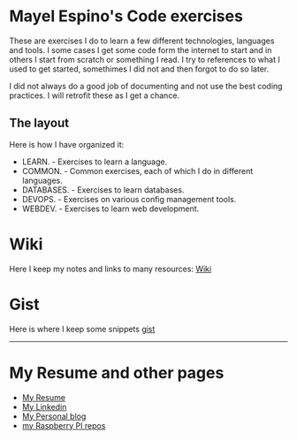 # Mayel Espino's Code exercises

These are exercises I do to learn a few different technologies, languages and tools. I some cases I get some code form the internet to start and in others I start from scratch or something I read. I try to references to what I used to get started, somethimes I did not and then forgot to do so later. 

I did not always do a good job of documenting and not use the best coding practices. I will retrofit these as I get a chance.

## The layout

Here is how I have organized it:

- LEARN. - Exercises to learn a language.
- COMMON. - Common exercises, each of which I do in different languages.
- DATABASES. - Exercises to learn databases.
- DEVOPS. - Exercises on various config management tools.
- WEBDEV. - Exercises to learn web development.


# Wiki

Here I keep my notes and links to many resources: [Wiki](https://github.com/mayelespino/code/wiki)

# Gist
Here is where I keep some snippets [gist](https://gist.github.com/mayelespino)

----

# My Resume and other pages

- [My Resume](http://mayelespino.github.io)
- [My Linkedin]()
- [My Personal blog]()
- [my Raspberry PI repos](https://github.com/mayelespino/raspberry-pi)

